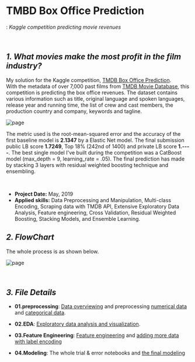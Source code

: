 # TMBD Box Office Prediction
: *Kaggle competition predicting movie revenues*

<br>

## ***1. What movies make the most profit in the film industry?***

My solution for the Kaggle competition, [TMDB Box Office Prediction](https://www.kaggle.com/c/tmdb-box-office-prediction).   
With the metadata of over 7,000 past films from [TMDB Movie Database](https://www.themoviedb.org/), this competition is predicting the box office revenues. The dataset contains various information such as title, original language and spoken languages, release year and running time, the list of crew and cast members, the production country and company, keywords and tagline.

![page](https://github.com/jjone36/tmdb/blob/master/image.PNG)

The metric used is the root-mean-squared error and the accuracy of the first baseline model is **2.1347** by a Elastic Net model. The final submission public LB score **1.7249**, Top 18% (242nd of 1400) and private LB score **1.----**. The best single model I've built during the competition was a CatBoost model (max_depth = 9, learning_rate = .05). The final prediction has made by stacking 3 layers with residual weighted boosting technique and ensembling.  

<br>

* **Project Date:** May, 2019
* **Applied skills:** Data Preprocessing and Manipulation, Multi-class Encoding, Scraping data with TMDB API, Extensive Exploratory Data Analysis, Feature engineering, Cross Validation, Residual Weighted Boosting, Stacking Models, and Ensemble Learning.  


## ***2. FlowChart***

The whole process is as shown below.   

![page](https://github.com/jjone36/Cosmetic/blob/master/flow.PNG)

<br>

## ***3. File Details***
- **01.preprocessing**: [Data overviewing](https://github.com/jjone36/Cosmetic/blob/master/01.preprocessing/00_overview.py) and preprocessing [numerical data](https://github.com/jjone36/Cosmetic/blob/master/01.preprocessing/01_1_preprocessing_num.py) and [categorical data](https://github.com/jjone36/Cosmetic/blob/master/01.preprocessing/01_1_preprocessing_cat.py).

- **02.EDA**: [Exploratory data analysis and visualization](https://github.com/jjone36/Cosmetic/blob/master/02.eda/02_eda.ipynb).

- **03.Feature Engineering**: [Feature engineering](https://github.com/jjone36/Cosmetic/blob/master/03.feature_engineering/03_1_feature_engineering.py) and [adding more data with label encoding](https://github.com/jjone36/Cosmetic/blob/master/03.feature_engineering/03_2_additional_features.py)   

- **04.Modeling**: The whole trial & error notebooks and [the final modeling](https://github.com/jjone36/Cosmetic/blob/master/04.modeling/04_modeling.py)

<br>
